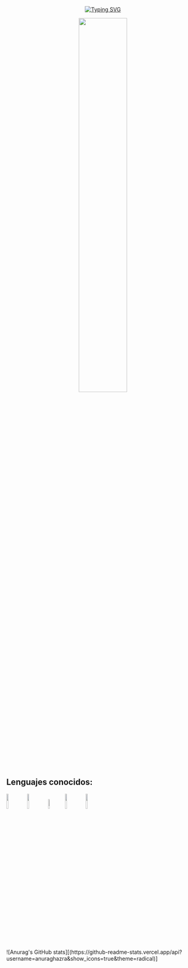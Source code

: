 <p align="center">
 <a href="https://git.io/typing-svg"><img src="https://readme-typing-svg.demolab.com?font=Fira+Code&size=25&pause=1000&color=6AF7E4&background=FFFFFF00&center=true&multiline=true&repeat=false&width=435&height=88&lines=Hola!%2C+Soy+H%C3%A9ctor+Castillo" alt="Typing SVG" /></a>
</p>
<p align="center">
  <img width=50% src="https://i.pinimg.com/originals/21/11/61/21116158daaeb1459b4ec0758505e1ad.gif">
</p>
 <h2>Lenguajes conocidos:</h2>
<p>
 <img width=10% src="https://encrypted-tbn0.gstatic.com/images?q=tbn:ANd9GcRlNiCvQEcbh6JOGeC-g_P3e8DE8VFIvmWuYlbHKSJsYl9m97bnRXpD5Umez0tOBoGU89o&usqp=CAU"/>
 <img width=10% src="https://upload.wikimedia.org/wikipedia/commons/thumb/6/61/HTML5_logo_and_wordmark.svg/512px-HTML5_logo_and_wordmark.svg.png?20170517184425"/>
 <img width=8% src="https://upload.wikimedia.org/wikipedia/commons/thumb/d/d5/CSS3_logo_and_wordmark.svg/1452px-CSS3_logo_and_wordmark.svg.png"/>
 <img width=10% src="https://upload.wikimedia.org/wikipedia/commons/thumb/9/96/Sass_Logo_Color.svg/1280px-Sass_Logo_Color.svg.png"/>
 <img width=10% src="https://upload.wikimedia.org/wikipedia/commons/9/93/Wordpress_Blue_logo.png"/>
</p>
![Anurag's GitHub stats][(https://github-readme-stats.vercel.app/api?username=anuraghazra&show_icons=true&theme=radical)]
